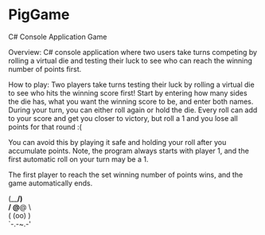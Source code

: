 # PigGame
C# Console Application Game

Overview: C# console application where two users take turns competing by rolling a virtual die and 
testing their luck to see who can reach the winning number of points first. 

How to play: Two players take turns testing their luck by rolling a virtual die 
to see who hits the winning score first! Start by entering how many sides the die has, 
what you want the winning score to be, and enter both names. During your turn, you can 
either roll again or hold the die. Every roll can add to your score and get you closer to victory, 
but roll a 1 and you lose all points for that round :(

You can avoid this by playing it safe and holding your roll after you accumulate points. 
Note, the program always starts with player 1, and the first automatic roll on your turn may be a 1.

The first player to reach the set winning number of points wins, and the game automatically ends.

   (\____/)                                                                                                                                                          
   / @__@ \                                                                                                                                                           
  (  (oo)  )                                                                                                                                                          
   `-.-~.-'                                                                                                                                                                                          

